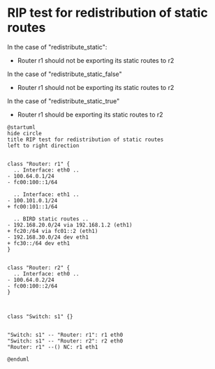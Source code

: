 # RIP test for redistribution of static routes

In the case of "redistribute_static":
  - Router r1 should not be exporting its static routes to r2

In the case of "redistribute_static_false"
  - Router r1 should not be exporting its static routes to r2

In the case of "redistribute_static_true"
  - Router r1 should be exporting its static routes to r2


```plantuml
@startuml
hide circle
title RIP test for redistribution of static routes
left to right direction


class "Router: r1" {
  .. Interface: eth0 ..
- 100.64.0.1/24
- fc00:100::1/64

  .. Interface: eth1 ..
- 100.101.0.1/24
+ fc00:101::1/64

  .. BIRD static routes ..
- 192.168.20.0/24 via 192.168.1.2 (eth1)
+ fc20:/64 via fc01::2 (eth1)
- 192.168.30.0/24 dev eth1
+ fc30::/64 dev eth1
}


class "Router: r2" {
  .. Interface: eth0 ..
- 100.64.0.2/24
- fc00:100::2/64
}



class "Switch: s1" {}


"Switch: s1" -- "Router: r1": r1 eth0
"Switch: s1" -- "Router: r2": r2 eth0
"Router: r1" --() NC: r1 eth1

@enduml
```
